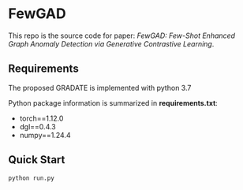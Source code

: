 # FewGAD

This repo is the source code for paper: *FewGAD: Few-Shot Enhanced Graph Anomaly Detection via Generative Contrastive Learning*.

## Requirements

The proposed GRADATE is implemented with python 3.7 

Python package information is summarized in **requirements.txt**:

- torch==1.12.0
- dgl==0.4.3
- numpy==1.24.4

## Quick Start

`python run.py`
